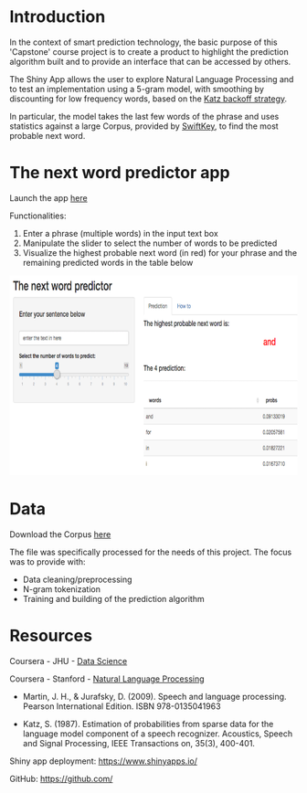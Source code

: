 Introduction
========================================================

In the context of smart prediction technology, the basic purpose of this 'Capstone' course project is to create a product to highlight the prediction algorithm built and to provide an interface that can be accessed by others.

The Shiny App allows the user to explore Natural Language Processing and to test an implementation using a 5-gram model, with smoothing by discounting for low frequency words, based on the [Katz backoff strategy](https://en.wikipedia.org/wiki/Katz%27s_back-off_model).

In particular, the model takes the last few words of the phrase and uses statistics against a large Corpus, provided by [SwiftKey](https://swiftkey.com/en), to find the most probable next word.


The next word predictor app
========================================================

Launch the app [here](https://sabank.shinyapps.io/DSCapstone/)

Functionalities:

1. Enter a phrase (multiple words) in the input text box
2. Manipulate the slider to select the number of words to be predicted
3. Visualize the highest probable next word (in red) for your phrase and the remaining predicted words in the table below

<div style='text-align: center;'>
    <img height='350' src="./appscreenshot.png" />
</div>

Data
========================================================

Download the Corpus [here](https://d396qusza40orc.cloudfront.net/dsscapstone/dataset/Coursera-SwiftKey.zip)

The file was specifically processed for the needs of this project. The focus was to provide with:

-   Data cleaning/preprocessing
-   N-gram tokenization
-   Training and building of the prediction algorithm

Resources
========================================================

Coursera - JHU - [Data Science](https://www.coursera.org/specialization/jhudatascience/1?utm_medium=listingPage)

Coursera - Stanford - [Natural Language Processing](https://www.coursera.org/course/nlp)

- Martin, J. H., & Jurafsky, D. (2009). Speech and language processing. Pearson International Edition. ISBN 978-0135041963

- Katz, S. (1987). Estimation of probabilities from sparse data for the language model component of a speech recognizer. Acoustics, Speech and Signal Processing, IEEE Transactions on, 35(3), 400-401.

Shiny app deployment:
https://www.shinyapps.io/ 

GitHub:
https://github.com/
